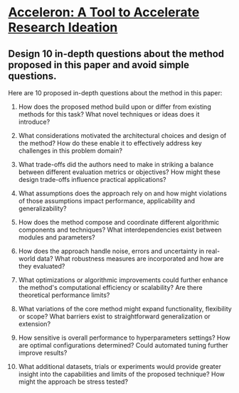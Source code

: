 # [Acceleron: A Tool to Accelerate Research Ideation](https://arxiv.org/abs/2403.04382)

## Design 10 in-depth questions about the method proposed in this paper and avoid simple questions.

 Here are 10 proposed in-depth questions about the method in this paper:

1. How does the proposed method build upon or differ from existing methods for this task? What novel techniques or ideas does it introduce? 

2. What considerations motivated the architectural choices and design of the method? How do these enable it to effectively address key challenges in this problem domain?

3. What trade-offs did the authors need to make in striking a balance between different evaluation metrics or objectives? How might these design trade-offs influence practical applications?  

4. What assumptions does the approach rely on and how might violations of those assumptions impact performance, applicability and generalizability?  

5. How does the method compose and coordinate different algorithmic components and techniques? What interdependencies exist between modules and parameters?

6. How does the approach handle noise, errors and uncertainty in real-world data? What robustness measures are incorporated and how are they evaluated?

7. What optimizations or algorithmic improvements could further enhance the method's computational efficiency or scalability? Are there theoretical performance limits?

8. What variations of the core method might expand functionality, flexibility or scope? What barriers exist to straightforward generalization or extension?  

9. How sensitive is overall performance to hyperparameters settings? How are optimal configurations determined? Could automated tuning further improve results?

10. What additional datasets, trials or experiments would provide greater insight into the capabilities and limits of the proposed technique? How might the approach be stress tested?
